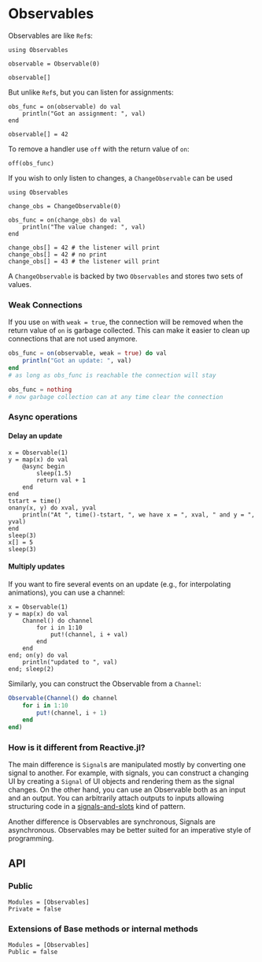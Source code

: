 # Observables

Observables are like `Ref`s:

```@repl manual
using Observables

observable = Observable(0)

observable[]
```

But unlike `Ref`s,  but you can listen for assignments:

```@repl manual
obs_func = on(observable) do val
    println("Got an assignment: ", val)
end

observable[] = 42
```

To remove a handler use `off` with the return value of `on`:

```@repl manual
off(obs_func)
```

If you wish to only listen to changes, a `ChangeObservable` can be used


```@repl manual
using Observables

change_obs = ChangeObservable(0)

obs_func = on(change_obs) do val
    println("The value changed: ", val)
end

change_obs[] = 42 # the listener will print
change_obs[] = 42 # no print
change_obs[] = 43 # the listener will print
```

A `ChangeObservable` is backed by two `Observables` and stores two sets of values.

### Weak Connections

If you use `on` with `weak = true`, the connection will be removed when
the return value of `on` is garbage collected.
This can make it easier to clean up connections that are not used anymore.


```julia
obs_func = on(observable, weak = true) do val
    println("Got an update: ", val)
end
# as long as obs_func is reachable the connection will stay

obs_func = nothing
# now garbage collection can at any time clear the connection
```

### Async operations

#### Delay an update

```@repl manual
x = Observable(1)
y = map(x) do val
    @async begin
        sleep(1.5)
        return val + 1
    end
end
tstart = time()
onany(x, y) do xval, yval
    println("At ", time()-tstart, ", we have x = ", xval, " and y = ", yval)
end
sleep(3)
x[] = 5
sleep(3)
```

#### Multiply updates

If you want to fire several events on an update (e.g., for interpolating animations), you can use a channel:

```@repl manual
x = Observable(1)
y = map(x) do val
    Channel() do channel
        for i in 1:10
            put!(channel, i + val)
        end
    end
end; on(y) do val
    println("updated to ", val)
end; sleep(2)
```

Similarly, you can construct the Observable from a `Channel`:

```julia
Observable(Channel() do channel
    for i in 1:10
        put!(channel, i + 1)
    end
end)
```

### How is it different from Reactive.jl?

The main difference is `Signal`s are manipulated mostly by converting one signal to another. For example, with signals, you can construct a changing UI by creating a `Signal` of UI objects and rendering them as the signal changes. On the other hand, you can use an Observable both as an input and an output. You can arbitrarily attach outputs to inputs allowing structuring code in a [signals-and-slots](http://doc.qt.io/qt-4.8/signalsandslots.html) kind of pattern.

Another difference is Observables are synchronous, Signals are asynchronous. Observables may be better suited for an imperative style of programming.

## API

### Public

```@autodocs
Modules = [Observables]
Private = false
```

### Extensions of Base methods or internal methods

```@autodocs
Modules = [Observables]
Public = false
```
